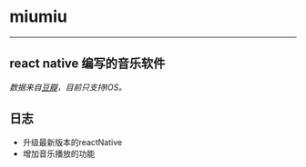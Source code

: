# miumiu
----------

## react native 编写的音乐软件

*数据来自[豆瓣](http://douban.fm)，目前只支持IOS。*

## 日志

* 升级最新版本的reactNative
* 增加音乐播放的功能


